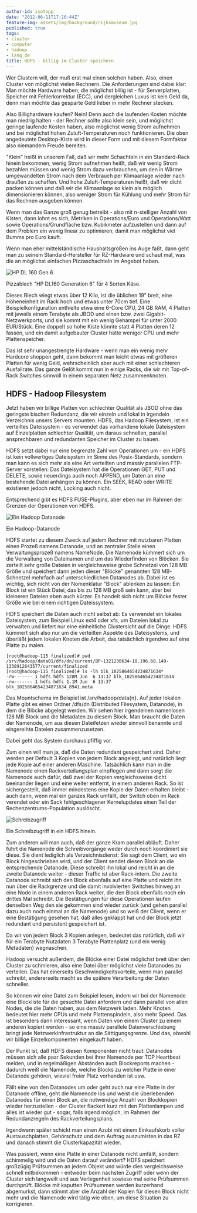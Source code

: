 ```yaml
---
author-id: isotopp
date: "2012-06-11T17:26:44Z"
feature-img: assets/img/background/rijksmuseum.jpg
published: true
tags:
- cluster
- computer
- hadoop
- lang_de
title: HDFS - billig im Cluster speichern
---
```

Wer Clustern will, der muß erst mal einen solchen haben.  Also, einen
Cluster von möglichst vielen Rechnern.  Die Anforderungen sind dabei klar:
Man möchte Hardware haben, die möglichst billig ist - für Serverplatten,
Speicher mit Fehlerkorrektur (ECC), und dergleichen Luxus ist kein Geld da,
denn man möchte das gesparte Geld lieber in mehr Rechner stecken.

Also Billighardware kaufen?  Nein!  Denn auch die laufenden Kosten möchte
man niedrig halten - der Rechner sollte also klein sein, und möglichst
geringe laufende Kosten haben, also möglichst wenig Strom aufnehmen und bei
möglichst hohen Zuluft-Temperaturen noch funktionieren.  Die oben
angedeutete Desktop-Kiste wird in dieser Form und mit diesem Formfaktor also
niemandem Freude bereiten.

"Klein" heißt in unserem Fall, daß wir mehr Schachteln in ein Standard-Rack
hinein bekommen, wenig Strom aufnehmen heißt, daß wir wenig Strom bezahlen
müssen und wenig Strom dazu verbrauchen, um den in Wärme umgewandelten Strom
nach dem Verbrauch per Klimaanlage wieder nach draußen zu schaffen.  Und
hohe Zuluft-Temperaturen heißt, daß wir dicht packen können und daß wir die
Klimaanlage so klein als möglich dimensionieren können, also weniger Strom
für Kühlung und mehr Strom für das Rechnen ausgeben können.

Wenn man das Ganze groß genug betreibt - also mit n-stelliger Anzahl von
Kisten, dann lohnt es sich, Metriken in Operations/Euro und Operations/Watt
sowie Operations/Grundfläche bzw.  Kubikmeter aufzustellen und dann auf dem
Problem ein wenig linear zu optimieren, damit man möglichst viel Bumms pro
Euro kauft.

Wenn man eher mittelständische Haushaltsgrößen ins Auge faßt, dann geht man
zu seinem Standard-Hersteller für RZ-Hardware und schaut mal, was die an
möglichst einfachen Pizzaschachteln im Angebot haben.

![HP DL 160 Gen 6](/uploads/dl160g6.png)

Pizzablech "HP DL160 Generation 6" für 4 Sorten Käse.

Dieses Blech wiegt etwas über 12 Kilo, ist die üblichen 19" breit, eine
Höheneinheit im Rack hoch und etwas unter 70cm tief.  Eine
Beispielkonfiguration enthielte etwa eine 6-Core CPU, 24 GB RAM, 4 Platten
mit jeweils einem Terabyte als JBOD und einen bzw. zwei
Gigabit-Netzwerkports, und sie kommt mit ein wenig Gehampel für unter 2000
EUR/Stück.  Eine doppelt so hohe Kiste könnte statt 4 Platten deren 12
fassen, und ein damit aufgebauter Cluster hätte weniger CPU und mehr
Plattenspeicher.

Das ist sehr unangestrengte Hardware - wenn man ein wenig mehr Hardcore
shoppen geht, dann bekommt man leicht etwas mit größeren Platten für wenig
Geld, wahrscheinlich aber auch mit einer schlechteren Ausfallrate.  Das
ganze Gelöt kommt nun in einige Racks, die wir mit Top-of-Rack Switches
sinnvoll in einem separaten Netz zusammenknoten.

## HDFS - Hadoop Filesystem

Jetzt haben wir billige Platten von schlechter Qualität als JBOD ohne das
geringste bischen Redundanz, die wir einzeln und lokal in irgendein
Verzeichnis unsers Servers mounten.  HDFS, das Hadoop Filesystem, ist ein
verteiltes Dateisystem - es verwendet das vorhandene lokale Dateisystem auf
Einzelplatten schlechter Qualität, um daraus schnellen, parallel
ansprechbaren und redundanten Speicher im Cluster zu bauen.

HDFS setzt dabei nur eine begrenzte Zahl von Operationen um - ein HDFS ist
kein vollwertiges Dateisystem im Sinne des Posix-Standards, sondern man kann
es sich mehr als eine Art verteilten und massiv parallelen FTP-Server
vorstellen: Das Dateisystem hat die Operationen GET, PUT und DELETE, sowie
neuerdings auch noch APPEND, um Daten an eine bestehende Datei anhängen zu
können.  Ein SEEK, READ oder WRITE existieren jedoch nicht, Locking auch
nicht.

Entsprechend gibt es HDFS FUSE-Plugins, aber eben nur im Rahmen der Grenzen
der Operationen von HDFS.

![Ein Hadoop Datanode](/uploads/hadoop_disks.png)

Ein Hadoop-Datanode

HDFS startet zu diesem Zweck auf jedem Rechner mit nutzbaren Platten einen
Prozeß namens Datanode, und an zentraler Stelle einen Verwaltungsprozeß
namens NameNode.  Die Namenode kümmert sich um die Verwaltung von Dateinamen
und um das Wiederfinden von Blöcken.  Sie zerteilt sehr große Dateien in
vergleichsweise grobe Schnetzel von 128 MB Größe und speichert dann jeden
dieser "Blöcke" genannten 128 MB-Schnetzel mehrfach auf unterschiedlichen
Datanodes ab.  Dabei ist es wichtig, sich nicht von der Nomenklatur "Block"
ablenken zu lassen: Ein Block ist ein Stück Datei, das bis zu 128 MB groß
sein kann, aber bei kleineren Dateien eben auch kürzer.  Es handelt sich
nicht um Blöcke fester Größe wie bei einem richtigen Dateissystem.

HDFS speichert die Daten auch nicht selbst ab: Es verwendet ein lokales
Dateisystem, zum Beispiel Linux ext4 oder xfs, um Dateien lokal zu verwalten
und liefert nur eine einheitliche Clustersicht auf die Dinge.  HDFS kümmert
sich also nur um die verteilten Aspekte des Dateisystems, und überläßt jedem
lokalen Knoten die Arbeit, das tatsächlich irgendwo auf eine Platte zu
malen.

```console
[root@hadoop-115 finalized]# pwd
/srv/hadoop/data01/dfs/dn/current/BP-1321238634-10.196.68.149-1338912643577/current/finalized
[root@hadoop-115 finalized]# ls -lh blk_1025864654234871634*
-rw------- 1 hdfs hdfs 128M Jun  6 13:37 blk_1025864654234871634
-rw------- 1 hdfs hdfs 1.1M Jun  6 13:37 blk_1025864654234871634_8941.meta
```

Das Mountschema im Beispiel ist /srv/hadoop/data{n}.  Auf jeder lokalen
Platte gibt es einen Ordner /dfs/dn (Distributed Filesystem, Datanode), in
dem die Blöcke abgelegt werden.  Wir sehen hier irgendeinen namenlosen 128
MB Block und die Metadaten zu diesem Block.  Man braucht die Daten der
Namenode, um aus diesen Dateifetzen wieder sinnvoll benannte und eingereihte
Dateien zusammenzusetzen.

Dabei geht das System durchaus pfiffig vor.

Zum einen will man ja, daß die Daten redundant gespeichert sind.  Daher
werden per Default 3 Kopien von jedem Block angelegt, und natürlich liegt
jede Kopie auf einer anderen Maschine.  Tatsächlich kann man in die Namenode
einen Rackverteilungsplan einpflegen und dann sorgt die Namenode auch dafür,
daß zwei der Kopien vergleichsweise dicht beeinander liegen und eine weiter
entfernt, in einem anderen Rack.  So ist sichergestellt, daß immer
mindestens eine Kopie der Daten erhalten bleibt - auch dann, wenn mal ein
ganzes Rack umfällt, der Switch oben im Rack verendet oder ein Sack
fehlgeschlagener Kernelupdates einen Teil der Rechenzentrums-Population
auslöscht.

![Schreibzugriff](/uploads/hadoop-write.png)

Ein Schreibzugriff in ein HDFS hinein.

Zum anderen will man auch, daß der ganze Kram parallel abläuft.  Daher führt
die Namenode die Schreibvorgänge weder durch noch koordiniert sie diese. 
Sie dient lediglich als Verzeichnisdienst: Sie sagt dem Client, wo ein Block
hingeschrieben wird, und der Client sendet diesen Block an die entsprechende
Datanode.  Diese schreibt ihn lokal und reicht in an die zweite Datanode
weiter - dieser Traffic ist aber Rack-intern.  Die zweite Datanode schreibt
sich den Block ebenfalls auf eine Platte und reicht ihn nun über die
Rackgrenze und die damit involvierten Switches hinweg an eine Node in einem
anderen Rack weiter, die den Block ebenfalls noch ein drittes Mal schreibt. 
Die Bestätigungen für diese Operationen laufen denselben Weg den sie
gekommen sind wieder zurück (und gehen parallel dazu auch noch einmal an die
Namenode) und so weiß der Client, wenn er eine Bestätigung gesehen hat, daß
alles geklappt hat und der Block jetzt redundant und persistent gespeichert
ist.

Da wir von jedem Block 3 Kopien anlegen, bedeutet das natürlich, daß wir für
ein Terabyte Nutzdaten 3 Terabyte Plattenplatz (und ein wenig Metadaten)
wegnaschen.

Hadoop versucht außerdem, die Blöcke einer Datei möglichst breit über den
Cluster zu schmieren, also eine Datei über möglichst viele Datanodes zu
verteilen.  Das hat einerseits Geschwindigkeitsvorteile, wenn man parallel
schreibt, andererseits macht es die spätere Verarbeitung der Daten
schneller.

So können wir eine Datei zum Beispiel lesen, indem wir bei der Namenode eine
Blockliste für die gesuchte Datei anfordern und dann parallel von allen
Nodes, die die Daten haben, aus dem Netzwerk laden.  Mehr Knoten bedeutet
hier mehr CPUs und mehr Plattenspindeln, also mehr Speed.  Das ist besonders
dann interessant, wenn Daten von einem Cluster zu einem anderen kopiert
werden - so eine massiv parallele Datenverschiebung bringt jede
Netzwerkinfrastruktur an die Sättigungsgrenze.  Und das, obwohl wir billige
Einzelkomponenten eingekauft haben.

Der Punkt ist, daß HDFS diesen Komponenten nicht traut: Datanodes müssen
sich alle paar Sekunden bei ihrer Namenode per TCP Heartbeat melden, und in
regelmäßigen Abständen auch Blockreports machen - dadurch weiß die Namenode,
welche Blocks zu welcher Platte in einer Datanode gehören, wieviel freier
Platz vorhanden ist usw.

Fällt eine von den Datanodes um oder geht auch nur eine Platte in der
Datanode offline, geht die Namenode los und weist die überlebenden Datanodes
für einen Block an, die notwendige Anzahl von Blockkopien wieder
herzustellen - der Cluster flackert kurz mit den Plattenlampen und alles ist
wieder gut - sogar, falls irgend möglich, im Rahmen der Redundanzregeln des
Rackverteilungsplans.

Irgendwann später schickt man einen Azubi mit einem Einkaufskorb voller
Austauschplatten, Gehörschutz und dem Auftrag auszumisten in das RZ und
danach stimmt die Clusterkapazität wieder.

Was passiert, wenn eine Platte in einer Datanode nicht umfällt, sondern
schimmelig wird und die Daten darauf verändert?  HDFS speichert großzügig
Prüfsummen an jedem Objekt und würde dies vergleichsweise schnell
mitbekommen - entweder beim nächsten Zugriff oder wenn der Cluster sich
langweilt und aus Verlegenheit sowieso mal seine Prüfsummen durchprüft. 
Blöcke mit kaputten Prüfsummen werden kurzerhand abgemurkst, dann stimmt
aber die Anzahl der Kopien für diesen Block nicht mehr und die Namenode wird
tätig wie oben, um diese Situation zu korrigieren.

